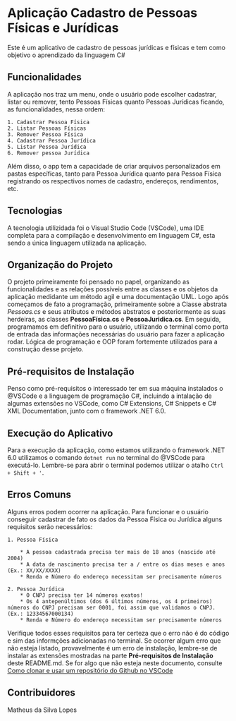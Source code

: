 # Aplicação Cadastro de Pessoas Físicas e Jurídicas
Este é um aplicativo de cadastro de pessoas jurídicas e físicas e tem como objetivo o aprendizado da linguagem C#
## Funcionalidades
A aplicação nos traz um menu, onde o usuário pode escolher cadastrar, listar ou remover, tento Pessoas Físicas quanto Pessoas Jurídicas
ficando, as  funcionalidades, nessa ordem:
    
    1. Cadastrar Pessoa Física
    2. Listar Pessoas Físicas
    3. Remover Pessoa Física
    4. Cadastrar Pessoa Jurídica
    5. Listar Pessoa Jurídica
    6. Remover pessoa Jurídica

Além disso, o app tem a capacidade de criar arquivos personalizados em pastas específicas, tanto para Pessoa Jurídica quanto para Pessoa Física registrando os respectivos nomes de cadastro, endereços, rendimentos, etc.
## Tecnologias
A tecnologia utilizidada foi o Visual Studio Code (VSCode), uma IDE completa para a compilação e desenvolvimento em linguagem C#, esta sendo a única linguagem utilizada na aplicação. 
## Organização do Projeto
O projeto primeiramente foi pensado no papel, organizando as funcionalidades e as relações possíveis entre as classes e os objetos da aplicação medidante um método agil e uma documentação UML.
Logo após começamos de fato a programação, primeiramente sobre a Classe abstrata *Pessoas.cs* e seus atributos e métodos abstratos e posteriormente as suas herdeiras, as classes **PessoaFísica.cs** e **PessoaJuridica.cs**.
Em seguida, programamos em definitivo para o usuário, utilizando o terminal como porta de entrada das informações necessárias do usuário para fazer a aplicação rodar. Lógica de programação e OOP foram fortemente utilizados para a construção desse projeto.
## Pré-requisitos de Instalação
Penso como pré-requisitos o interessado ter em sua máquina instalados o @VSCode e a linguagem de programação C#, incluindo a intalação de algumas extensões no VSCode, como C# Extensions, C# Snippets e C# XML Documentation,  junto com o framework .NET 6.0.

## Execução do Aplicativo
Para a execução da aplicação, como estamos utilizando o framework .NET 6.0 utilizamos o comando `dotnet run` no terminal do @VSCode para executá-lo. Lembre-se para abrir o terminal podemos utilizar o atalho `Ctrl + Shift + '`.
## Erros Comuns
Alguns erros podem ocorrer na aplicação. Para funcionar e o usuário conseguir cadastrar de fato os dados da Pessoa Física ou Jurídica
alguns requisitos serão necessários:

    1. Pessoa Física
    
        * A pessoa cadastrada precisa ter mais de 18 anos (nascido até 2004)
        * A data de nascimento precisa ter a / entre os dias meses e anos (Ex.: XX/XX/XXXX)
        * Renda e Número do endereço necessitam ser precisamente números
    
    2. Pessoa Jurídica
        * O CNPJ precisa ter 14 números exatos!
        * Os 4 antepenúltimos (dos 6 últimos números, os 4 primeiros) números do CNPJ precisam ser 0001, foi assim que validamos o CNPJ.  (Ex.: 12334567000134)
        * Renda e Número do endereço necessitam ser precisamente números

Verifique todos esses requisitos para ter certeza que o erro não é do código e sim das informções adicionadas no terminal. Se ocorrer algum erro que não esteja listado, provavelmente é um erro de instalação, lembre-se de instalar as extensões mostradas na parte **Pré-requisitos de Instalação** deste README.md. Se for algo que não esteja neste documento, consulte [Como clonar e usar um repositório do Github no VSCode](https://learn.microsoft.com/pt-br/azure/developer/javascript/how-to/with-visual-studio-code/clone-github-repository?tabs=create-repo-command-palette%2Cinitialize-repo-activity-bar%2Ccreate-branch-command-palette%2Ccommit-changes-command-palette%2Cpush-command-palette)

## Contribuidores
Matheus da Silva Lopes